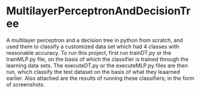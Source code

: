 # MultilayerPerceptronAndDecisionTree
A multilayer perceptron and a decision tree in python from scratch, and used
them to classify a customized data set which had 4 classes with reasonable accuracy. To run this project,
first run trainDT.py or the trainMLP.py file, on the basis of which the classifier is trained through the 
learning data sets. The executeDT.py or the executeMLP.py files are then run, which classify the test dataset
on the basis of what they leaarned earlier. Also attached are the results of running these classifiers; in the form of screenshots.  
